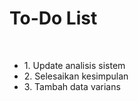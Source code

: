 # To-Do List
<br>
<ul>
  <li>1. Update analisis sistem</li>
  <li>2. Selesaikan kesimpulan</li>
  <li>3. Tambah data varians</li>
</ul>
